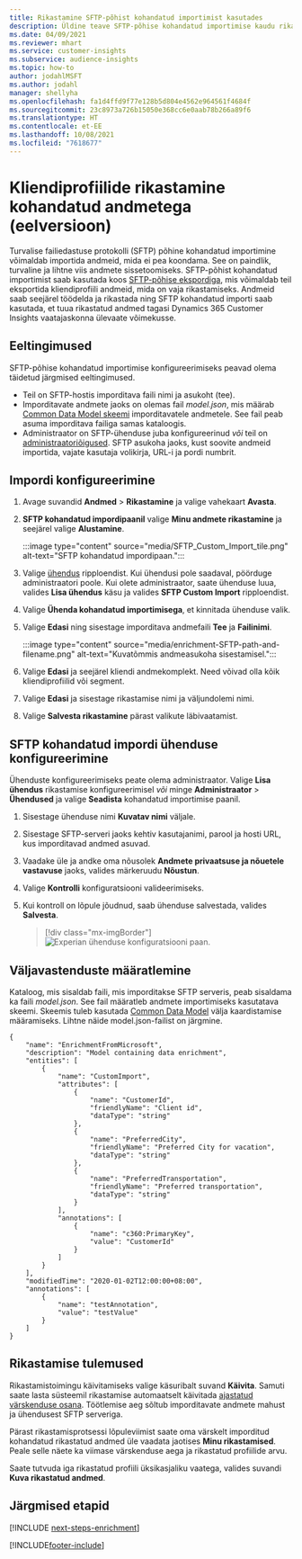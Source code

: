 ```yaml
---
title: Rikastamine SFTP-põhist kohandatud importimist kasutades
description: Üldine teave SFTP-põhise kohandatud importimise kaudu rikastamise kohta.
ms.date: 04/09/2021
ms.reviewer: mhart
ms.service: customer-insights
ms.subservice: audience-insights
ms.topic: how-to
author: jodahlMSFT
ms.author: jodahl
manager: shellyha
ms.openlocfilehash: fa1d4ffd9f77e128b5d804e4562e964561f4684f
ms.sourcegitcommit: 23c8973a726b15050e368cc6e0aab78b266a89f6
ms.translationtype: HT
ms.contentlocale: et-EE
ms.lasthandoff: 10/08/2021
ms.locfileid: "7618677"
---
```

# <a name="enrich-customer-profiles-with-custom-data-preview"></a>Kliendiprofiilide rikastamine kohandatud andmetega (eelversioon)

Turvalise failiedastuse protokolli (SFTP) põhine kohandatud importimine võimaldab importida andmeid, mida ei pea koondama. See on paindlik, turvaline ja lihtne viis andmete sissetoomiseks. SFTP-põhist kohandatud importimist saab kasutada koos [SFTP-põhise ekspordiga](export-sftp.md), mis võimaldab teil eksportida kliendiprofiili andmeid, mida on vaja rikastamiseks. Andmeid saab seejärel töödelda ja rikastada ning SFTP kohandatud importi saab kasutada, et tuua rikastatud andmed tagasi Dynamics 365 Customer Insights vaatajaskonna ülevaate võimekusse.

## <a name="prerequisites"></a>Eeltingimused

SFTP-põhise kohandatud importimise konfigureerimiseks peavad olema täidetud järgmised eeltingimused.

- Teil on SFTP-hostis imporditava faili nimi ja asukoht (tee).
- Imporditavate andmete jaoks on olemas fail *model.json*, mis määrab [Common Data Model skeemi](/common-data-model/) imporditavatele andmetele. See fail peab asuma imporditava failiga samas kataloogis.
- Administraator on SFTP-ühenduse juba konfigureerinud *või* teil on [administraatoriõigused](permissions.md#administrator). SFTP asukoha jaoks, kust soovite andmeid importida, vajate kasutaja volikirja, URL-i ja pordi numbrit.


## <a name="configure-the-import"></a>Impordi konfigureerimine

1. Avage suvandid **Andmed** > **Rikastamine** ja valige vahekaart **Avasta**.

1. **SFTP kohandatud impordipaanil** valige **Minu andmete rikastamine** ja seejärel valige **Alustamine**.

   :::image type="content" source="media/SFTP_Custom_Import_tile.png" alt-text="SFTP kohandatud impordipaan.":::

1. Valige [ühendus](connections.md) ripploendist. Kui ühendusi pole saadaval, pöörduge administraatori poole. Kui olete administraator, saate ühenduse luua, valides **Lisa ühendus** käsu ja valides **SFTP Custom Import** ripploendist.

1. Valige **Ühenda kohandatud importimisega**, et kinnitada ühenduse valik.

1.  Valige **Edasi** ning sisestage imporditava andmefaili **Tee** ja **Failinimi**.

    :::image type="content" source="media/enrichment-SFTP-path-and-filename.png" alt-text="Kuvatõmmis andmeasukoha sisestamisel.":::

1. Valige **Edasi** ja seejärel kliendi andmekomplekt. Need võivad olla kõik kliendiprofiilid või segment.

1. Valige **Edasi** ja sisestage rikastamise nimi ja väljundolemi nimi. 

1. Valige **Salvesta rikastamine** pärast valikute läbivaatamist.

## <a name="configure-the-connection-for-sftp-custom-import"></a>SFTP kohandatud impordi ühenduse konfigureerimine 

Ühenduste konfigureerimiseks peate olema administraator. Valige **Lisa ühendus** rikastamise konfigureerimisel *või* minge **Administraator** > **Ühendused** ja valige **Seadista** kohandatud importimise paanil.

1. Sisestage ühenduse nimi **Kuvatav nimi** väljale.

1. Sisestage SFTP-serveri jaoks kehtiv kasutajanimi, parool ja hosti URL, kus imporditavad andmed asuvad.

1. Vaadake üle ja andke oma nõusolek **Andmete privaatsuse ja nõuetele vastavuse** jaoks, valides märkeruudu **Nõustun**.

1. Valige **Kontrolli** konfiguratsiooni valideerimiseks.

1. Kui kontroll on lõpule jõudnud, saab ühenduse salvestada, valides **Salvesta**.

   > [!div class="mx-imgBorder"]
   > ![Experian ühenduse konfiguratsiooni paan.](media/enrichment-SFTP-connection.png "Experian ühenduse konfiguratsiooni paan")


## <a name="defining-field-mappings"></a>Väljavastenduste määratlemine 

Kataloog, mis sisaldab faili, mis imporditakse SFTP serveris, peab sisaldama ka faili *model.json*. See fail määratleb andmete importimiseks kasutatava skeemi. Skeemis tuleb kasutada [Common Data Model](/common-data-model/) välja kaardistamise määramiseks. Lihtne näide model.json-failist on järgmine.

```
{
    "name": "EnrichmentFromMicrosoft",
    "description": "Model containing data enrichment",
    "entities": [
        {
            "name": "CustomImport",
            "attributes": [
                {
                    "name": "CustomerId",
                    "friendlyName": "Client id",
                    "dataType": "string"
                },
                {
                    "name": "PreferredCity",
                    "friendlyName": "Preferred City for vacation",
                    "dataType": "string"
                },
                {
                    "name": "PreferredTransportation",
                    "friendlyName": "Preferred transportation",
                    "dataType": "string"
                }
            ],
            "annotations": [
                {
                    "name": "c360:PrimaryKey",
                    "value": "CustomerId"
                }
            ]
        }
    ],
    "modifiedTime": "2020-01-02T12:00:00+08:00",
    "annotations": [
        {
            "name": "testAnnotation",
            "value": "testValue"
        }
    ]
}
```

## <a name="enrichment-results"></a>Rikastamise tulemused

Rikastamistoimingu käivitamiseks valige käsuribalt suvand **Käivita**. Samuti saate lasta süsteemil rikastamise automaatselt käivitada [ajastatud värskenduse osana](system.md#schedule-tab). Töötlemise aeg sõltub imporditavate andmete mahust ja ühendusest SFTP serveriga.

Pärast rikastamisprotsessi lõpuleviimist saate oma värskelt imporditud kohandatud rikastatud andmed üle vaadata jaotises **Minu rikastamised**. Peale selle näete ka viimase värskenduse aega ja rikastatud profiilide arvu.

Saate tutvuda iga rikastatud profiili üksikasjaliku vaatega, valides suvandi **Kuva rikastatud andmed**.

## <a name="next-steps"></a>Järgmised etapid

[!INCLUDE [next-steps-enrichment](../includes/next-steps-enrichment.md)]

[!INCLUDE[footer-include](../includes/footer-banner.md)]
